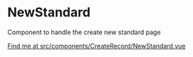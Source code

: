 # NewStandard

Component to handle the create new standard page

[Find me at src/components/CreateRecord/NewStandard.vue](https://github.com/FAIRsharing/fairsharing.github.io/tree/master/src/components/CreateRecord/NewStandard.vue)
